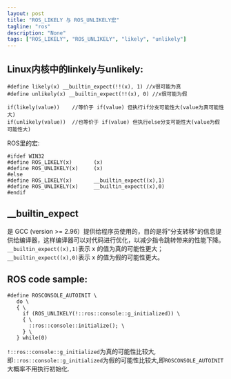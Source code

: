 ```yaml
---
layout: post
title: "ROS_LIKELY 与 ROS_UNLIKELY宏"
tagline: "ros"
description: "None"
tags: ["ROS_LIKELY", "ROS_UNLIKELY", "likely", "unlikely"]
---
```


Linux内核中的linkely与unlikely:
--------------------------------
```
#define likely(x) __builtin_expect(!!(x), 1) //x很可能为真       
#define unlikely(x) __builtin_expect(!!(x), 0) //x很可能为假
```
```
if(likely(value))    //等价于 if(value) 但执行if分支可能性大(value为真可能性大)
if(unlikely(value))  //也等价于 if(value) 但执行else分支可能性大(value为假可能性大)
```

ROS里的宏:
```
#ifdef WIN32
#define ROS_LIKELY(x)       (x)
#define ROS_UNLIKELY(x)     (x)
#else
#define ROS_LIKELY(x)       __builtin_expect((x),1)
#define ROS_UNLIKELY(x)     __builtin_expect((x),0)
#endif
```
__builtin_expect
---------------------
是 GCC (version >= 2.96）提供给程序员使用的，目的是将“分支转移”的信息提供给编译器，这样编译器可以对代码进行优化，以减少指令跳转带来的性能下降。  
`__builtin_expect((x),1)`表示 x 的值为真的可能性更大；  
`__builtin_expect((x),0)`表示 x 的值为假的可能性更大。

ROS code sample:
---------------------
```
#define ROSCONSOLE_AUTOINIT \
   do \
   { \
     if (ROS_UNLIKELY(!::ros::console::g_initialized)) \
     { \
       ::ros::console::initialize(); \
     } \
   } while(0)
````
`!::ros::console::g_initialized`为真的可能性比较大,即`::ros::console::g_initialized`为假的可能性比较大,即`ROSCONSOLE_AUTOINIT`大概率不用执行初始化.
